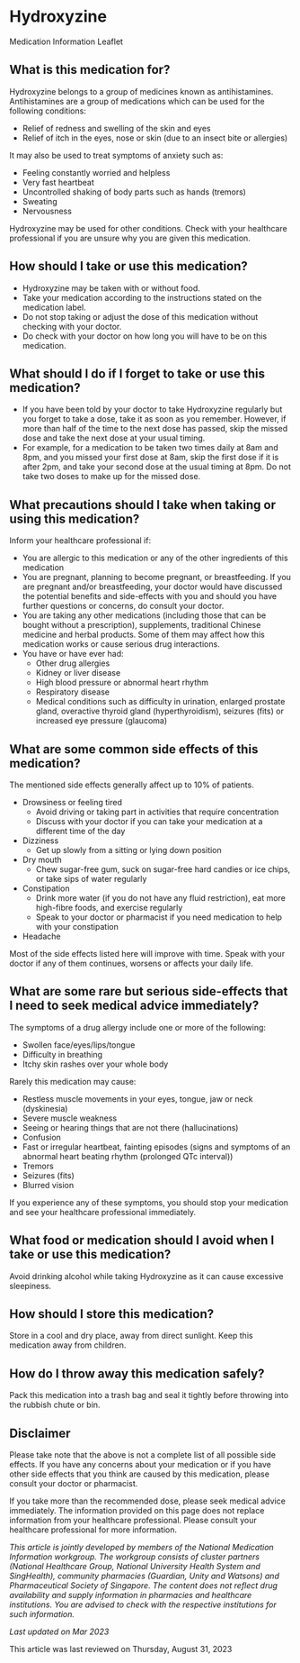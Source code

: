 # Hydroxyzine

Medication Information Leaflet

What is this medication for?
----------------------------

Hydroxyzine belongs to a group of medicines known as antihistamines. Antihistamines are a group of medications which can be used for the following conditions:

* Relief of redness and swelling of the skin and eyes
* Relief of itch in the eyes, nose or skin (due to an insect bite or allergies)

It may also be used to treat symptoms of anxiety such as:

* Feeling constantly worried and helpless
* Very fast heartbeat
* Uncontrolled shaking of body parts such as hands (tremors)
* Sweating
* Nervousness

Hydroxyzine may be used for other conditions. Check with your healthcare professional if you are unsure why you are given this medication.

How should I take or use this medication?
-----------------------------------------

* Hydroxyzine may be taken with or without food.
* Take your medication according to the instructions stated on the medication label.
* Do not stop taking or adjust the dose of this medication without checking with your doctor.
* Do check with your doctor on how long you will have to be on this medication.

What should I do if I forget to take or use this medication?
------------------------------------------------------------

* If you have been told by your doctor to take Hydroxyzine regularly but you forget to take a dose, take it as soon as you remember. However, if more than half of the time to the next dose has passed, skip the missed dose and take the next dose at your usual timing.
* For example, for a medication to be taken two times daily at 8am and 8pm, and you missed your first dose at 8am, skip the first dose if it is after 2pm, and take your second dose at the usual timing at 8pm. Do not take two doses to make up for the missed dose.

What precautions should I take when taking or using this medication?
--------------------------------------------------------------------

Inform your healthcare professional if:

* You are allergic to this medication or any of the other ingredients of this medication
* You are pregnant, planning to become pregnant, or breastfeeding. If you are pregnant and/or breastfeeding, your doctor would have discussed the potential benefits and side-effects with you and should you have further questions or concerns, do consult your doctor.
* You are taking any other medications (including those that can be bought without a prescription), supplements, traditional Chinese medicine and herbal products. Some of them may affect how this medication works or cause serious drug interactions.
* You have or have ever had:
  + Other drug allergies
  + Kidney or liver disease
  + High blood pressure or abnormal heart rhythm
  + Respiratory disease
  + Medical conditions such as difficulty in urination, enlarged prostate gland, overactive thyroid gland (hyperthyroidism), seizures (fits) or increased eye pressure (glaucoma)

What are some common side effects of this medication?
-----------------------------------------------------

The mentioned side effects generally affect up to 10% of patients.

* Drowsiness or feeling tired
  + Avoid driving or taking part in activities that require concentration
  + Discuss with your doctor if you can take your medication at a different time of the day
* Dizziness
  + Get up slowly from a sitting or lying down position
* Dry mouth
  + Chew sugar-free gum, suck on sugar-free hard candies or ice chips, or take sips of water regularly
* Constipation
  + Drink more water (if you do not have any fluid restriction), eat more high-fibre foods, and exercise regularly
  + Speak to your doctor or pharmacist if you need medication to help with your constipation
* Headache

Most of the side effects listed here will improve with time. Speak with your doctor if any of them continues, worsens or affects your daily life.

What are some rare but serious side-effects that I need to seek medical advice immediately?
-------------------------------------------------------------------------------------------

The symptoms of a drug allergy include one or more of the following:

* Swollen face/eyes/lips/tongue
* Difficulty in breathing
* Itchy skin rashes over your whole body

Rarely this medication may cause:

* Restless muscle movements in your eyes, tongue, jaw or neck (dyskinesia)
* Severe muscle weakness
* Seeing or hearing things that are not there (hallucinations)
* Confusion
* Fast or irregular heartbeat, fainting episodes (signs and symptoms of an abnormal heart beating rhythm (prolonged QTc interval))
* Tremors
* Seizures (fits)
* Blurred vision

If you experience any of these symptoms, you should stop your medication and see your healthcare professional immediately.

What food or medication should I avoid when I take or use this medication?
--------------------------------------------------------------------------

Avoid drinking alcohol while taking Hydroxyzine as it can cause excessive sleepiness.

How should I store this medication?
-----------------------------------

Store in a cool and dry place, away from direct sunlight. Keep this medication away from children.

How do I throw away this medication safely?
-------------------------------------------

Pack this medication into a trash bag and seal it tightly before throwing into the rubbish chute or bin.

Disclaimer
----------

Please take note that the above is not a complete list of all possible side effects. If you have any concerns about your medication or if you have other side effects that you think are caused by this medication, please consult your doctor or pharmacist.

If you take more than the recommended dose, please seek medical advice immediately. The information provided on this page does not replace information from your healthcare professional. Please consult your healthcare professional for more information.

*This article is jointly developed by members of the National Medication Information workgroup. The workgroup consists of cluster partners (National Healthcare Group, National University Health System and SingHealth), community pharmacies (Guardian, Unity and Watsons) and Pharmaceutical Society of Singapore. The content does not reflect drug availability and supply information in pharmacies and healthcare institutions. You are advised to check with the respective institutions for such information.*

*Last updated on Mar 2023*

This article was last reviewed on
Thursday, August 31, 2023